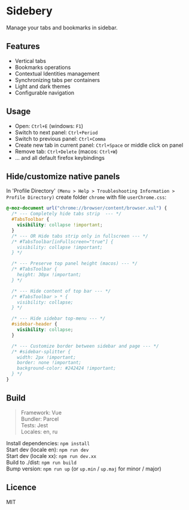 # Sidebery

Manage your tabs and bookmarks in sidebar.


## Features

- Vertical tabs
- Bookmarks operations
- Contextual Identities management
- Synchronizing tabs per containers
- Light and dark themes
- Configurable navigation


## Usage

- Open: `Ctrl+E` (windows: `F1`)
- Switch to next panel: `Ctrl+Period`
- Switch to previous panel: `Ctrl+Comma`
- Create new tab in current panel: `Ctrl+Space` or middle click on panel
- Remove tab: `Ctrl+Delete` (macos: `Ctrl+W`)
- ... and all default firefox keybindings


## Hide/customize native panels

In 'Profile Directory' `(Menu > Help > Troubleshooting Information > Profile Directory)` 
create folder `chrome` with file `userChrome.css`:

```css
@-moz-document url("chrome://browser/content/browser.xul") {
  /* --- Completely hide tabs strip  --- */
  #TabsToolbar {
    visibility: collapse !important;
  }
  /* --- OR Hide tabs strip only in fullscreen --- */
  /* #TabsToolbar[inFullscreen="true"] {
    visibility: collapse !important;
  } */

  /* --- Preserve top panel height (macos) --- */
  /* #TabsToolbar {
    height: 30px !important;
  } */

  /* --- Hide content of top bar --- */
  /* #TabsToolbar > * {
    visibility: collapse;
  } */

  /* --- Hide sidebar top-menu --- */
  #sidebar-header {
    visibility: collapse;
  }

  /* --- Customize border between sidebar and page --- */
  /* #sidebar-splitter {
    width: 2px !important;
    border: none !important;
    background-color: #242424 !important;
  } */
}
```


## Build

> Framework: Vue  
> Bundler: Parcel  
> Tests: Jest  
> Locales: en, ru  

Install dependencies: `npm install`  
Start dev (locale en): `npm run dev`  
Start dev (locale xx): `npm run dev.xx`  
Build to ./dist: `npm run build`  
Bump version: `npm run up` (or `up.min` / `up.maj` for minor / major)  


## Licence

MIT